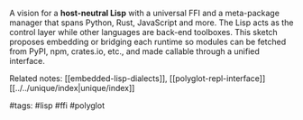 A vision for a **host-neutral Lisp** with a universal FFI and a meta-package manager that spans Python, Rust, JavaScript and more. The Lisp acts as the control layer while other languages are back-end toolboxes. This sketch proposes embedding or bridging each runtime so modules can be fetched from PyPI, npm, crates.io, etc., and made callable through a unified interface.

Related notes: [[embedded-lisp-dialects]], [[polyglot-repl-interface]] [[../../unique/index|unique/index]]

#tags: #lisp #ffi #polyglot
